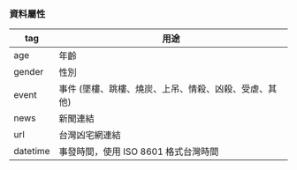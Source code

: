 ### 資料屬性

tag | 用途
---- | ----
age | 年齡
gender | 性別
event | 事件 (墜樓、跳樓、燒炭、上吊、情殺、凶殺、受虐、其他)
news | 新聞連結
url | 台灣凶宅網連結
datetime | 事發時間，使用 ISO 8601 格式台灣時間
